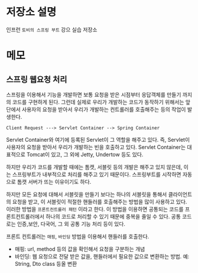 # 저장소 설명
인프런 `토비의 스프링 부트` 강으 실습 저장소

# 메모
## 스프링 웹요청 처리
스프링을 이용해서 기능을 개발하면 보통 요청을 받은 시점부터 응답객체를 만들기 까지의 코드를 구현하게 된다. 그런데 실제로 우리가 개발하는 코드가 동작하기 위해서는 앞단에서 사용자의 요청을 받아서 우리가 개발하는 컨트롤러를 호출해주는 등의 작업이 발생한다. 
```
Client Request ---> Servlet Container --> Spring Container
```

Servlet Container와 여기에 등록된 Servlet이 그 역할을 해주고 있다. 즉, Servlet이 사용자의 요청을 받아서 우리가 개발하는 빈을 호출하고 있다. Servlet Container는 대표적으로 Tomcat이 있고, 그 외에 Jetty, Undertow 등도 있다.

하지만 우리가 코드를 개발할 때에는 톰캣, 서블릿 등의 개발은 해주고 있지 않은데, 이는 스프링부트가 내부적으로 처리를 해주고 있기 때문이다. 스프링부트를 시작하면 자동으로 톰캣 서버가 뜨는 이유이기도 하다. 

하지만 모든 요청에 대해서 서블릿을 만들기 보다는 하나의 서블릿을 통해서 클라이언트의 요청을 받고, 이 서블릿이 적절한 핸들러를 호출해주는 방법을 많이 사용하고 있다. 이러한 방법을 `프론트컨트롤러 패턴` 이라고 한다. 이 방법을 이용하면 공통되는 코드를 프론트컨트롤러에서 하나의 코드로 처리할 수 있기 때문에 중복을 줄일 수 있다. 공통 코드로는 인증,보안, 다국어, 그 외 공통 기능 처리 등이 있다. 

프론트 컨트롤러는 `매핑`, `바인딩` 방법을 이용해서 핸들러를 호출한다. 
- 매핑: url, method 등의 값을 확인해서 요청을 구분하는 개념
- 바인딩: 웹 요청으로 전달 받은 값을, 핸들러에서 필요한 값으로 변환하는 방법. 예: String, Dto class 등올 변환
